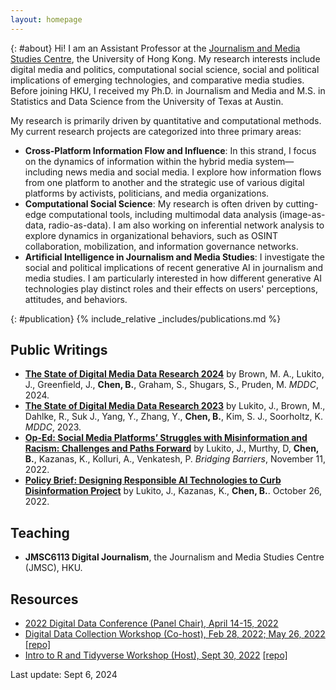 ```yaml
---
layout: homepage
---
```

{: #about}
Hi! I am an Assistant Professor at the [Journalism and Media Studies Centre](https://jmsc.hku.hk/), the University of Hong Kong. My research interests include digital media and politics, computational social science, social and political implications of emerging technologies, and comparative media studies. Before joining HKU, I received my Ph.D. in Journalism and Media and M.S. in Statistics and Data Science from the University of Texas at Austin.

My research is primarily driven by quantitative and computational methods. My current research projects are categorized into three primary areas:

- **Cross-Platform Information Flow and Influence**: In this strand, I focus on the dynamics of information within the hybrid media system—including news media and social media. I explore how information flows from one platform to another and the strategic use of various digital platforms by activists, politicians, and media organizations.
- **Computational Social Science**: My research is often driven by cutting-edge computational tools, including multimodal data analysis (image-as-data, radio-as-data). I am also working on inferential network analysis to explore dynamics in organizational behaviors, such as OSINT collaboration, mobilization, and information governance networks.
- **Artificial Intelligence in Journalism and Media Studies**: I investigate the social and political implications of recent generative AI in journalism and media studies. I am particularly interested in how different generative AI technologies play distinct roles and their effects on users' perceptions, attitudes, and behaviors.

{: #publication}
{% include_relative _includes/publications.md %}

## Public Writings
- **[The State of Digital Media Data Research 2024](https://repositories.lib.utexas.edu/items/14a17341-7261-4e84-bafc-86d052047fdf)** by Brown, M. A., Lukito, J., Greenfield, J., **Chen, B.**, Graham, S., Shugars, S., Pruden, M. *MDDC*, 2024. 
- **[The State of Digital Media Data Research 2023](https://mddatacoop.org/files/2023/State%20of%20Digital%20Media%20Data%20Research%202023.pdf)** by Lukito, J., Brown, M., Dahlke, R., Suk J., Yang, Y., Zhang, Y., **Chen, B.**, Kim, S. J., Soorholtz, K. *MDDC*, 2023. 
- **[Op-Ed: Social Media Platforms’ Struggles with Misinformation and Racism: Challenges and Paths Forward](https://bridgingbarriers.utexas.edu/news/op-ed-social-media-platforms-struggles-misinformation-and-racism-challenges-and-paths-forward)** by Lukito, J., Murthy, D, **Chen, B.**, Kazanas, K., Kolluri, A., Venkatesh, P. *Bridging Barriers*, November 11, 2022. 
- **[Policy Brief: Designing Responsible AI Technologies to Curb Disinformation Project](https://utexas.app.box.com/s/afle7fobyw130ef0yorrqcqmiyy9k0ez)** by Lukito, J., Kazanas, K., **Chen, B.**. October 26, 2022.

## Teaching
- **JMSC6113 Digital Journalism**, the Journalism and Media Studies Centre (JMSC), HKU.

## Resources
- [2022 Digital Data Conference (Panel Chair), April 14-15, 2022](http://mddatacoop.org/dmd/)
- [Digital Data Collection Workshop (Co-host), Feb 28, 2022; May 26, 2022](https://github.com/binchen19/digital-data-collection-workshop) [[repo]](https://github.com/binchen19/digital-data-collection-workshop)
- [Intro to R and Tidyverse Workshop (Host), Sept 30, 2022](https://github.com/binchen19/intro2R-tidyverse-workshop) [[repo]](https://github.com/binchen19/intro2R-tidyverse-workshop)

Last update: Sept 6, 2024
